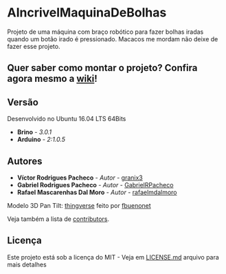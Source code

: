 # AIncrivelMaquinaDeBolhas
Projeto de uma máquina com braço robótico para fazer bolhas iradas quando um botão irado é pressionado. Macacos me mordam não deixe de fazer esse projeto.

## Quer saber como montar o projeto? Confira agora mesmo a [wiki](https://github.com/BrinoOficial/AIncrivelMaquinaDeBolhas/wiki)!

## Versão
Desenvolvido no Ubuntu 16.04 LTS 64Bits
* **Brino** - *3.0.1*
* **Arduino** - *2:1.0.5*

## Autores

* **Víctor Rodrigues Pacheco** - *Autor* - [granix3](https://github.com/granix3)
* **Gabriel Rodrigues Pacheco** - *Autor* - [GabrielRPacheco](https://github.com/gabrielRPacheco)
* **Rafael Mascarenhas Dal Moro** - *Autor* - [rafaelmdalmoro](https://github.com/rafaelmdalmoro)

Modelo 3D Pan Tilt: [thingverse](https://www.thingiverse.com/thing:708819) feito por [fbuenonet](https://www.thingiverse.com/fbuenonet/about)

Veja também a lista de [contributors](https://github.com/BrinoOficial/AIncrivelMaquinaDeBolhas/graphs/contributors).

## Licença

Este projeto está sob a licença do MIT - Veja em [LICENSE.md](LICENSE.md) arquivo para mais detalhes
